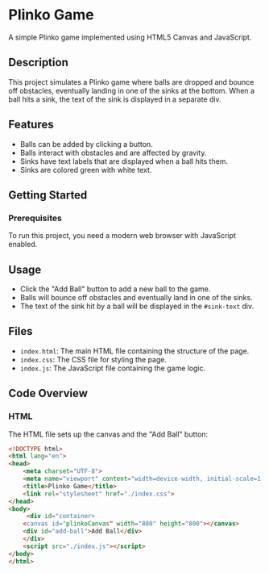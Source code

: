 # Plinko Game

A simple Plinko game implemented using HTML5 Canvas and JavaScript.

## Description

This project simulates a Plinko game where balls are dropped and bounce off obstacles, eventually landing in one of the sinks at the bottom. When a ball hits a sink, the text of the sink is displayed in a separate div.

## Features

- Balls can be added by clicking a button.
- Balls interact with obstacles and are affected by gravity.
- Sinks have text labels that are displayed when a ball hits them.
- Sinks are colored green with white text.

## Getting Started

### Prerequisites

To run this project, you need a modern web browser with JavaScript enabled.


## Usage

- Click the "Add Ball" button to add a new ball to the game.
- Balls will bounce off obstacles and eventually land in one of the sinks.
- The text of the sink hit by a ball will be displayed in the `#sink-text` div.

## Files

- `index.html`: The main HTML file containing the structure of the page.
- `index.css`: The CSS file for styling the page.
- `index.js`: The JavaScript file containing the game logic.

## Code Overview

### HTML

The HTML file sets up the canvas and the "Add Ball" button:

```html
<!DOCTYPE html>
<html lang="en">
<head>
    <meta charset="UTF-8">
    <meta name="viewport" content="width=device-width, initial-scale=1.0">
    <title>Plinko Game</title>
    <link rel="stylesheet" href="./index.css">
</head>
<body>
     <div id="container>
    <canvas id="plinkoCanvas" width="800" height="800"></canvas>
    <div id="add-ball">Add Ball</div>
    </div>
    <script src="./index.js"></script>
</body>
</html>
